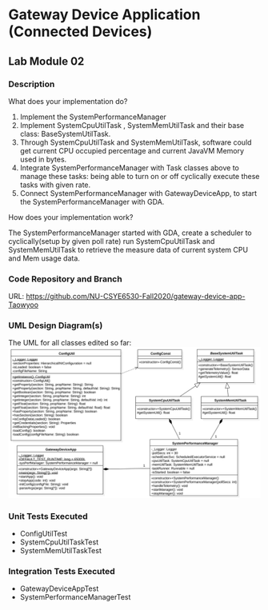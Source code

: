 # Gateway Device Application (Connected Devices)

## Lab Module 02

<!-- Be sure to implement all the PIOT-GDA-* issues (requirements) listed at [PIOT-INF-02-001 - Chapter 02](https://github.com/orgs/programming-the-iot/projects/1#column-9974938). -->

### Description

<!-- NOTE: Include two full paragraphs describing your implementation approach by answering the questions listed below. -->

What does your implementation do? 

1. Implement the SystemPerformanceManager
2. Implement SystemCpuUtilTask , SystemMemUtilTask and their base class: BaseSystemUtilTask.
3. Through SystemCpuUtilTask and SystemMemUtilTask, software could get current CPU occupied percentage and current JavaVM Memory used in bytes.
4. Integrate SystemPerformanceManager with Task classes above to manage these tasks: being able to turn on or off cyclically execute these tasks with given rate.
5. Connect SystemPerformanceManager with GatewayDeviceApp, to start the SystemPerformanceManager with GDA.

How does your implementation work?

The SystemPerformanceManager started with GDA, create a scheduler to cyclically(setup by given poll rate) run SystemCpuUtilTask and SystemMemUtilTask to retrieve the measure data of current system CPU and Mem usage data.

### Code Repository and Branch

<!-- NOTE: Be sure to include the branch (e.g. https://github.com/programming-the-iot/python-components/tree/alpha001). -->

URL: https://github.com/NU-CSYE6530-Fall2020/gateway-device-app-Taowyoo

### UML Design Diagram(s)

<!-- NOTE: Include one or more UML designs representing your solution. It's expected each
diagram you provide will look similar to, but not the same as, its counterpart in the
book [Programming the IoT](https://learning.oreilly.com/library/view/programming-the-internet/9781492081401/). -->
The UML for all classes edited so far:
![](../../doc/uml/Lab02.svg)

### Unit Tests Executed

<!-- NOTE: TA's will execute your unit tests. You only need to list each test case below
(e.g. ConfigUtilTest, DataUtilTest, etc). Be sure to include all previous tests, too,
since you need to ensure you haven't introduced regressions. -->

- ConfigUtilTest
- SystemCpuUtilTaskTest
- SystemMemUtilTaskTest

### Integration Tests Executed

<!-- NOTE: TA's will execute most of your integration tests using their own environment, with
some exceptions (such as your cloud connectivity tests). In such cases, they'll review
your code to ensure it's correct. As for the tests you execute, you only need to list each
test case below (e.g. SensorSimAdapterManagerTest, DeviceDataManagerTest, etc.) -->

- GatewayDeviceAppTest
- SystemPerformanceManagerTest
